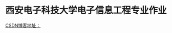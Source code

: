 # 西安电子科技大学电子信息工程专业作业

[CSDN博客地址：](https://blog.csdn.net/m0_50827783/category_10674640.html "悬停显示") 
